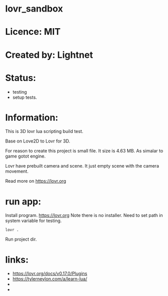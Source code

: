 # lovr_sandbox

# Licence: MIT

# Created by: Lightnet

# Status:
 * testing
 * setup tests.
 
# Information:
  This is 3D lovr lua scripting build test.

  Base on Love2D to Lovr for 3D.

  For reason to create this project is small file. It size is 4.63 MB. As simalar to game gotot engine.

  Lovr have prebuilt camera and scene. It just empty scene with the camera movement.

  Read more on https://lovr.org

# run app:
  Install program. https://lovr.org Note there is no installer. Need to set path in system variable for testing.


```
lovr .
```
Run project dir.


# links:

 - https://lovr.org/docs/v0.17.0/Plugins
 - https://tylerneylon.com/a/learn-lua/
 - 
 - 